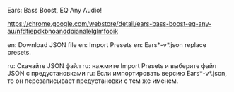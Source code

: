 Ears: Bass Boost, EQ Any Audio!

https://chrome.google.com/webstore/detail/ears-bass-boost-eq-any-au/nfdfiepdkbnoanddpianalelglmfooik

en: Download JSON file
en: Import Presets
en: Ears*-v*.json replace presets.

ru: Скачайте JSON файл
ru: нажмите Import Presets и выберите файл JSON с предустановками
ru: Если импортировать версию Ears*-v*.json, то он перезаписывает предустановки с тем же именем.
